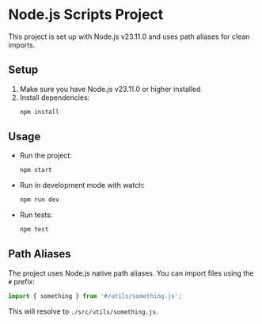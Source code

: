 # Node.js Scripts Project

This project is set up with Node.js v23.11.0 and uses path aliases for clean imports.

## Setup

1. Make sure you have Node.js v23.11.0 or higher installed
2. Install dependencies:
   ```bash
   npm install
   ```

## Usage

- Run the project:

  ```bash
  npm start
  ```

- Run in development mode with watch:

  ```bash
  npm run dev
  ```

- Run tests:
  ```bash
  npm test
  ```

## Path Aliases

The project uses Node.js native path aliases. You can import files using the `#` prefix:

```javascript
import { something } from '#/utils/something.js';
```

This will resolve to `./src/utils/something.js`.
